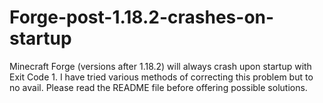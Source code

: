 # Forge-post-1.18.2-crashes-on-startup
Minecraft Forge (versions after 1.18.2) will always crash upon  startup with Exit Code 1.  I have tried various methods of correcting this problem but to no avail.  Please read the README file before offering possible solutions.

